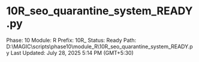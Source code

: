 # 10R_seo_quarantine_system_READY.py

Phase: 10
Module: R
Prefix: 10R_
Status: Ready
Path: D:\MAGIC\scripts\phase10\module_R\10R_seo_quarantine_system_READY.py
Last Updated: July 28, 2025 5:14 PM (GMT+5:30)